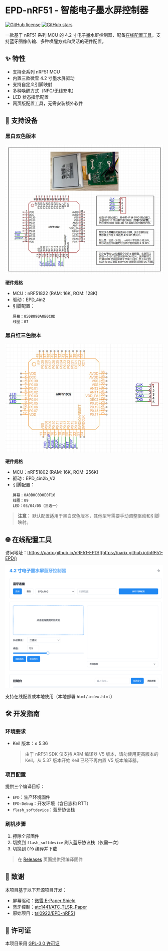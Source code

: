 # EPD-nRF51 - 智能电子墨水屏控制器

[![GitHub license](https://img.shields.io/github/license/uarix/nRF51-EPD)](https://github.com/uarix/nRF51-EPD/blob/main/LICENSE)
[![GitHub stars](https://img.shields.io/github/stars/uarix/nRF51-EPD)](https://github.com/uarix/nRF51-EPD/stargazers)

一款基于 nRF51 系列 MCU 的 4.2 寸电子墨水屏控制器，配备[在线配置工具](https://uarix.github.io/nRF51-EPD/)，支持蓝牙图像传输、多种唤醒方式和灵活的硬件配置。

## ✨ 特性

- 支持全系列 nRF51 MCU
- 内置三款微雪 4.2 寸墨水屏驱动
- 支持自定义引脚映射
- 多种唤醒方式（NFC/无线充电）
- LED 状态指示配置
- 网页版配置工具，无需安装额外软件

## 📱 支持设备

### 黑白双色版本
![黑白双色版本](images/1.jpg)

**硬件规格**
- MCU：nRF51822 (RAM: 16K, ROM: 128K)
- 驱动：EPD_4in2
- 引脚配置：
  ```
  屏幕：0508090A0B0C0D
  线圈：07
  ```

### 黑白红三色版本
![黑白红三色版本](images/2.jpg)

**硬件规格**
- MCU：nRF51802 (RAM: 16K, ROM: 256K)
- 驱动：EPD_4in2b_V2
- 引脚配置：
  ```
  屏幕：0A0B0C0D0E0F10
  线圈：09
  LED：03/04/05（三选一）
  ```

> **注意：** 默认配置适用于黑白双色版本，其他型号需要手动调整驱动和引脚映射。

## 🌐 在线配置工具

访问地址：[https://uarix.github.io/nRF51-EPD/](https://uarix.github.io/nRF51-EPD/)

![配置工具界面](images/web.png)

支持在线配置或本地使用（本地部署 `html/index.html`）

## 🛠️ 开发指南

### 环境要求
- Keil 版本：≤ 5.36
  > 由于 nRF51 SDK 仅支持 ARM 编译器 V5 版本，请勿使用更高版本的 Keil。从 5.37 版本开始 Keil 已经不再内置 V5 版本编译器。

### 项目配置
提供三个编译目标：
- `EPD`：生产环境固件
- `EPD-Debug`：开发环境（含日志和 RTT）
- `flash_softdevice`：蓝牙协议栈

### 刷机步骤
1. 擦除全部固件
2. 切换到 `flash_softdevice` 刷入蓝牙协议栈（仅需一次）
3. 切换到 `EPD` 编译并下载

> 在 [Releases](https://github.com/uarix/nRF51-EPD/releases) 页面提供预编译固件

## 🙏 致谢

本项目基于以下开源项目开发：
- 屏幕驱动：[微雪 E-Paper Shield](https://www.waveshare.net/wiki/E-Paper_Shield)
- 蓝牙控制：[atc1441/ATC_TLSR_Paper](https://github.com/atc1441/ATC_TLSR_Paper)
- 原始项目：[tsl0922/EPD-nRF51](https://github.com/tsl0922/EPD-nRF51)

## 📄 许可证

本项目采用 [GPL-3.0 许可证](LICENSE)
